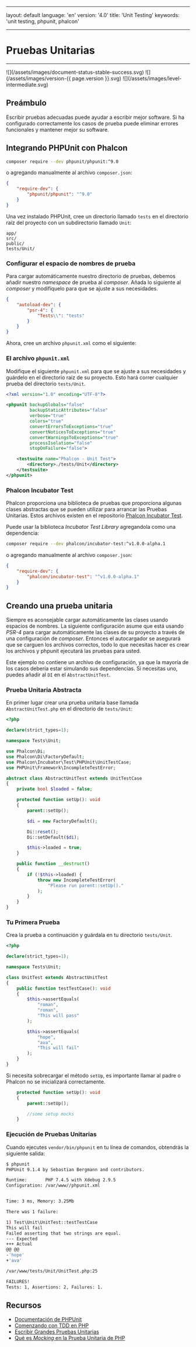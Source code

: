 - - -
layout: default language: 'en' version: '4.0' title: 'Unit Testing' keywords: 'unit testing, phpunit, phalcon'
- - -
# Pruebas Unitarias
<hr />
![](/assets/images/document-status-stable-success.svg) ![](/assets/images/version-{{ page.version }}.svg) ![](/assets/images/level-intermediate.svg)

## Preámbulo

Escribir pruebas adecuadas puede ayudar a escribir mejor software. Si ha configurado correctamente los casos de prueba puede eliminar errores funcionales y mantener mejor su software.

## Integrando PHPUnit con Phalcon

```bash
composer require --dev phpunit/phpunit:^9.0
```

o agregando manualmente al archivo `composer.json`:

```json
{
    "require-dev": {
        "phpunit/phpunit": "^9.0"
    }
}
```

Una vez instalado PHPUnit, cree un directorio llamado `tests` en el directorio raíz del proyecto con un subdirectorio llamado `Unit`:

```
app/
src/
public/
tests/Unit/
```

### Configurar el espacio de nombres de prueba

Para cargar automáticamente nuestro directorio de pruebas, debemos añadir nuestro *namespace* de prueba al *composer*. Añada lo siguiente al *composer* y modifíquelo para que se ajuste a sus necesidades.

```json
{
    "autoload-dev": {
        "psr-4": {
            "Tests\\": "tests"
        }
    }
}
```

Ahora, cree un archivo `phpunit.xml` como el siguiente:

### El archivo `phpunit.xml`

Modifique el siguiente `phpunit.xml` para que se ajuste a sus necesidades y guárdelo en el directorio raíz de su proyecto. Esto hará correr cualquier prueba del directorio `tests/Unit`.

```xml
<?xml version="1.0" encoding="UTF-8"?>

<phpunit backupGlobals="false"
         backupStaticAttributes="false"
         verbose="true"
         colors="true"
         convertErrorsToExceptions="true"
         convertNoticesToExceptions="true"
         convertWarningsToExceptions="true"
         processIsolation="false"
         stopOnFailure="false">

    <testsuite name="Phalcon - Unit Test">
        <directory>./tests/Unit</directory>
    </testsuite>
</phpunit>
```

### Phalcon Incubator Test

Phalcon proporciona una biblioteca de pruebas que proporciona algunas clases abstractas que se pueden utilizar para arrancar las Pruebas Unitarias. Estos archivos existen en el repositorio [Phalcon Incubator Test](https://github.com/phalcon/incubator-test).

Puede usar la biblioteca *Incubator Test Library* agregandola como una dependencia:

```bash
composer require --dev phalcon/incubator-test:^v1.0.0-alpha.1
```

o agregando manualmente al archivo `composer.json`:

```json
{
    "require-dev": {
        "phalcon/incubator-test": "^v1.0.0-alpha.1"
    }
}
```

## Creando una prueba unitaria

Siempre es aconsejable cargar automáticamente las clases usando espacios de nombres. La siguiente configuración asume que está usando *PSR-4* para cargar automáticamente las clases de su proyecto a través de una configuración de *composer*. Entonces el autocargador se asegurará que se carguen los archivos correctos, todo lo que necesitas hacer es crear los archivos y phpunit ejecutará las pruebas para usted.

Este ejemplo no contiene un archivo de configuración, ya que la mayoría de los casos debería estar simulando sus dependencias. Si necesitas uno, puedes añadir al `DI` en el `AbstractUnitTest`.

### Prueba Unitaria Abstracta
En primer lugar crear una prueba unitaria base llamada `AbstractUnitTest.php` en el directorio de `tests/Unit`:

```php
<?php

declare(strict_types=1);

namespace Tests\Unit;

use Phalcon\Di;
use Phalcon\Di\FactoryDefault;
use Phalcon\Incubator\Test\PHPUnit\UnitTestCase;
use PHPUnit\Framework\IncompleteTestError;

abstract class AbstractUnitTest extends UnitTestCase
{
    private bool $loaded = false;

    protected function setUp(): void
    {
        parent::setUp();

        $di = new FactoryDefault();

        Di::reset();
        Di::setDefault($di);

        $this->loaded = true;
    }

    public function __destruct()
    {
        if (!$this->loaded) {
            throw new IncompleteTestError(
                "Please run parent::setUp()."
            );
        }
    }
}
```

### Tu Primera Prueba

Crea la prueba a continuación y guárdala en tu directorio `tests/Unit`.

```php
<?php

declare(strict_types=1);

namespace Tests\Unit;

class UnitTest extends AbstractUnitTest
{
    public function testTestCase(): void
    {
        $this->assertEquals(
            "roman",
            "roman",
            "This will pass"
        );

        $this->assertEquals(
            "hope",
            "ava",
            "This will fail"
        );
    }
}
```

Si necesita sobrecargar el método `setUp`, es importante llamar al padre o Phalcon no se inicializará correctamente.
```php
    protected function setUp(): void
    {
        parent::setUp();

        //some setup mocks
    }

```

### Ejecución de Pruebas Unitarias

Cuando ejecutes `vendor/bin/phpunit` en tu línea de comandos, obtendrás la siguiente salida:

```bash
$ phpunit
PHPUnit 9.1.4 by Sebastian Bergmann and contributors.

Runtime:       PHP 7.4.5 with Xdebug 2.9.5
Configuration: /var/www//phpunit.xml


Time: 3 ms, Memory: 3.25Mb

There was 1 failure:

1) Test\Unit\UnitTest::testTestCase
This will fail
Failed asserting that two strings are equal.
--- Expected
+++ Actual
@@ @@
-'hope'
+'ava'

/var/www/tests/Unit/UnitTest.php:25

FAILURES!
Tests: 1, Assertions: 2, Failures: 1.
```

## Recursos
- [Documentación de PHPUnit](https://phpunit.de/documentation.html)
- [Comenzando con TDD en PHP](https://www.sitepoint.com/re-introducing-phpunit-getting-started-tdd-php/)
- [Escribir Grandes Pruebas Unitarias](https://blog.stevensanderson.com/2009/08/24/writing-great-unit-tests-best-and-worst-practises/)
- [Qué es *Mocking* en la Prueba Unitaria de PHP](https://www.clariontech.com/blog/what-is-mocking-in-php-unit-testing)
